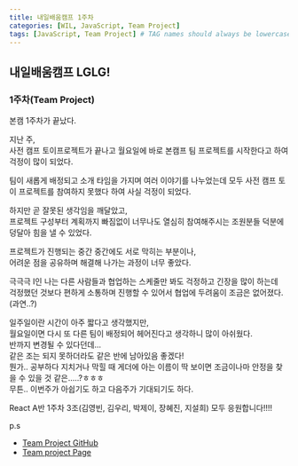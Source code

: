 ```yaml
---
title: 내일배움캠프 1주차
categories: [WIL, JavaScript, Team Project]
tags: [JavaScript, Team Project] # TAG names should always be lowercase
---
```


## 내일배움캠프 LGLG!

### 1주차(Team Project)

본캠 1주차가 끝났다.

지난 주,<br>
사전 캠프 토이프로젝트가 끝나고 월요일에 바로 본캠프 팀 프로젝트를 시작한다고 하여 걱정이 많이 되었다.

팀이 새롭게 배정되고 소개 타임을 가지며 여러 이야기를 나누었는데 모두 사전 캠프 토이 프로젝트를 참여하지 못했다 하여 사실 걱정이 되었다.

하지만 곧 잘못된 생각임을 깨달았고,<br>
프로젝트 구성부터 계획까지 빠짐없이 너무나도 열심히 참여해주시는 조원분들 덕분에 덩달아 힘을 낼 수 있었다.

프로젝트가 진행되는 중간 중간에도 서로 막히는 부분이나,<br>
어려운 점을 공유하며 해결해 나가는 과정이 너무 좋았다.

극극극 I인 나는 다른 사람들과 협업하는 스케줄만 봐도 걱정하고 긴장을 많이 하는데<br>
걱정했던 것보다 편하게 소통하며 진행할 수 있어서 협업에 두려움이 조금은 없어졌다. (과연..?) <br>

일주일이란 시간이 아주 짧다고 생각했지만,<br>
월요일이면 다시 또 다른 팀이 배정되어 헤어진다고 생각하니 많이 아쉬웠다.<br>
반까지 변경될 수 있다던데...<br>
같은 조는 되지 못하더라도 같은 반에 남아있음 좋겠다!<br>
뭔가.. 공부하다 지치거나 막힐 때 게더에 아는 이름이 딱 보이면 조금이나마 안정을 찾을 수 있을 것 같은.....?ㅎㅎㅎ<br>
무튼.. 이번주가 아쉽기도 하고 다음주가 기대되기도 하다.

React A반 1주차 3조(김영빈, 김우리, 박제이, 장혜진, 지설희) 모두 응원합니다!!!!

p.s <br>

- [Team Project GitHub](https://github.com/ParkJe2/team_IntroductionPage)
  <br>
- [Team project Page](http://myweb.eba-d9hrkem7.ap-northeast-2.elasticbeanstalk.com/)
